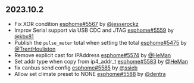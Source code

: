 ## 2023.10.2

- Fix XOR condition [esphome#5567](https://github.com/esphome/esphome/pull/5567) by [@jesserockz](https://github.com/jesserockz)
- Improv Serial support via USB CDC and JTAG [esphome#5559](https://github.com/esphome/esphome/pull/5559) by [@kbx81](https://github.com/kbx81)
- Publish the `pulse_meter` total when setting the total [esphome#5475](https://github.com/esphome/esphome/pull/5475) by [@TrentHouliston](https://github.com/TrentHouliston)
- Remove explicit cast for IPAddress [esphome#5574](https://github.com/esphome/esphome/pull/5574) by [@HeMan](https://github.com/HeMan)
- Set addr type when copy from ip4_addr_t [esphome#5583](https://github.com/esphome/esphome/pull/5583) by [@HeMan](https://github.com/HeMan)
- fix canbus send config [esphome#5585](https://github.com/esphome/esphome/pull/5585) by [@ssieb](https://github.com/ssieb)
- Allow set climate preset to NONE [esphome#5588](https://github.com/esphome/esphome/pull/5588) by [@dentra](https://github.com/dentra)

